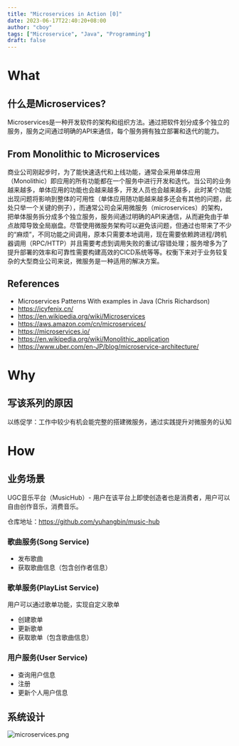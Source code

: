 ```yaml
---
title: "Microservices in Action [0]"
date: 2023-06-17T22:40:20+08:00
author: "cboy"
tags: ["Microservice", "Java", "Programming"]
draft: false
---
```


# What

## 什么是Microservices?

Microservices是一种开发软件的架构和组织方法。通过把软件划分成多个独立的服务，服务之间通过明确的API来通信，每个服务拥有独立部署和迭代的能力。

## From Monolithic to Microservices

商业公司刚起步时，为了能快速迭代和上线功能，通常会采用单体应用（Monolithic）即应用的所有功能都在一个服务中进行开发和迭代。当公司的业务越来越多，单体应用的功能也会越来越多，开发人员也会越来越多，此时某个功能出现问题将影响到整体的可用性（单体应用随功能越来越多还会有其他的问题，此处只举一个关键的例子），而通常公司会采用微服务（microservices）的架构，把单体服务拆分成多个独立服务，服务间通过明确的API来通信，从而避免由于单点故障导致全局崩盘。尽管使用微服务架构可以避免该问题，但通过也带来了不少的“麻烦”，不同功能之间调用，原本只需要本地调用，现在需要依赖跨进程/跨机器调用（RPC/HTTP）并且需要考虑到调用失败的重试/容错处理；服务增多为了提升部署的效率和可靠性需要构建高效的CICD系统等等。权衡下来对于业务较复杂的大型商业公司来说，微服务是一种适用的解决方案。

## References
- Microservices Patterns With examples in Java (Chris Richardson)
- https://icyfenix.cn/
- https://en.wikipedia.org/wiki/Microservices
- https://aws.amazon.com/cn/microservices/
- https://microservices.io/
- https://en.wikipedia.org/wiki/Monolithic_application
- https://www.uber.com/en-JP/blog/microservice-architecture/

# Why

## 写该系列的原因

以练促学：工作中较少有机会能完整的搭建微服务，通过实践提升对微服务的认知

# How

## 业务场景

UGC音乐平台（MusicHub）- 用户在该平台上即使创造者也是消费者，用户可以自由创作音乐，消费音乐。

仓库地址：https://github.com/yuhangbin/music-hub

### 歌曲服务(Song Service)

- 发布歌曲
- 获取歌曲信息（包含创作者信息）

### 歌单服务(PlayList Service)

用户可以通过歌单功能，实现自定义歌单

- 创建歌单
- 更新歌单
- 获取歌单（包含歌曲信息）

### 用户服务(User Service)

- 查询用户信息
- 注册
- 更新个人用户信息

## 系统设计
![microservices.png](/images/microservices.png)




